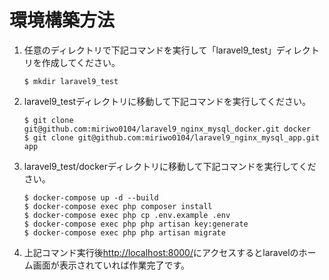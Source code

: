 # 環境構築方法

1. 任意のディレクトリで下記コマンドを実行して「laravel9_test」ディレクトリを作成してください。

    ```terminal
    $ mkdir laravel9_test
    ```

1. laravel9_testディレクトリに移動して下記コマンドを実行してください。

    ```terminal
    $ git clone git@github.com:miriwo0104/laravel9_nginx_mysql_docker.git docker
    $ git clone git@github.com:miriwo0104/laravel9_nginx_mysql_app.git app
    ```

1. laravel9_test/dockerディレクトリに移動して下記コマンドを実行してください。

    ```terminal
    $ docker-compose up -d --build
	$ docker-compose exec php composer install
	$ docker-compose exec php cp .env.example .env
	$ docker-compose exec php php artisan key:generate
	$ docker-compose exec php php artisan migrate
    ```

1. 上記コマンド実行後[http://localhost:8000/](http://localhost:8000/)にアクセスするとlaravelのホーム画面が表示されていれば作業完了です。